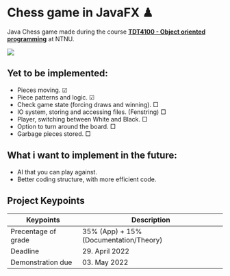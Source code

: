 # Chess game in JavaFX ♟

Java Chess game made during the course **[TDT4100 - Object oriented programming](https://www.ntnu.no/studier/emner/TDT4100#tab=omEmnet)** at NTNU.

![](https://i.pinimg.com/originals/5e/45/c3/5e45c3f6445fba750c3b4776c7a298fb.gif)

## Yet to be implemented:

- Pieces moving. ☑
- Piece patterns and logic. ☑
- Check game state (forcing draws and winning). □
- IO system, storing and accessing files. (Fenstring) □
- Player, switching between White and Black. □
- Option to turn around the board. □
- Garbage pieces stored. □

## What i want to implement in the future:
- AI that you can play against.
- Better coding structure, with more efficient code.

## Project Keypoints

| Keypoints                                | Description                             |
| ---------------------------------------- | --------------------------------------- |
| Precentage of grade                      | 35% (App) + 15% (Documentation/Theory)  |
| Deadline                                 | 29. April 2022                          |
| Demonstration due                        | 03. May 2022                            |


